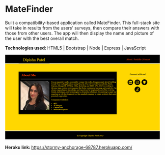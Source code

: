 # MateFinder


Built a compatibility-based application called MateFinder. This full-stack site will take in results from the users' surveys, then compare their answers with those from other users. The app will then display the name and picture of the user with the best overall match.

<b>Technologies used: </b> HTML5 | Bootstrap | Node | Express | JavaScript 

![Alt text](https://raw.githubusercontent.com/dipisha03/Basic-Portfolio/master/assets/images/portfolio.png "portfolio")

<b>Heroku link: </b> https://stormy-anchorage-68787.herokuapp.com/
